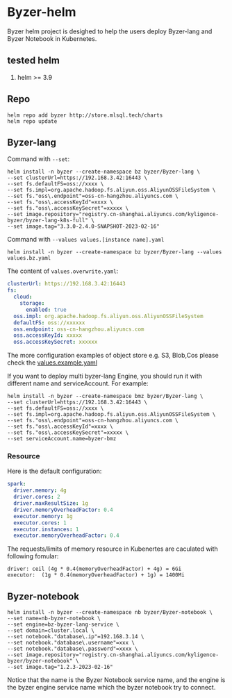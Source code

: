 # Byzer-helm

Byzer helm project is desighed to help the users deploy Byzer-lang  and Byzer Notebook in Kubernetes.

## tested helm

1. helm >= 3.9 

## Repo

```
helm repo add byzer http://store.mlsql.tech/charts
helm repo update
```

## Byzer-lang

Command with `--set`:

```shell
helm install -n byzer --create-namespace bz byzer/Byzer-lang \
--set clusterUrl=https://192.168.3.42:16443 \
--set fs.defaultFS=oss://xxxx \
--set fs.impl=org.apache.hadoop.fs.aliyun.oss.AliyunOSSFileSystem \
--set fs."oss\.endpoint"=oss-cn-hangzhou.aliyuncs.com \
--set fs."oss\.accessKeyId"=xxxx \
--set fs."oss\.accessKeySecret"=xxxxx \
--set image.repository="registry.cn-shanghai.aliyuncs.com/kyligence-byzer/byzer-lang-k8s-full" \
--set image.tag="3.3.0-2.4.0-SNAPSHOT-2023-02-16"
```

Command with `--values values.[instance name].yaml`


```shell
helm install -n byzer --create-namespace bz byzer/Byzer-lang --values values.bz.yaml
```

The content of `values.overwrite.yaml`:

```yaml
clusterUrl: https://192.168.3.42:16443
fs:
  cloud:
    storage:
      enabled: true
  oss.impl: org.apache.hadoop.fs.aliyun.oss.AliyunOSSFileSystem
  defaultFS: oss://xxxxxx
  oss.endpoint: oss-cn-hangzhou.aliyuncs.com
  oss.accessKeyId: xxxxx
  oss.accessKeySecret: xxxxxx  
```

The more configuration examples of object store e.g. S3, Blob,Cos please check the [values.example.yaml](https://github.com/byzer-org/byzer-helm/blob/master/byzer-lang/values.example.yaml)

If you want to deploy multi byzer-lang Engine, you should run it with different name and serviceAccount. For example: 


```shell
helm install -n byzer --create-namespace bmz byzer/Byzer-lang \
--set clusterUrl=https://192.168.3.42:16443 \
--set fs.defaultFS=oss://xxxx \
--set fs.impl=org.apache.hadoop.fs.aliyun.oss.AliyunOSSFileSystem \
--set fs."oss\.endpoint"=oss-cn-hangzhou.aliyuncs.com \
--set fs."oss\.accessKeyId"=xxxx \
--set fs."oss\.accessKeySecret"=xxxxx \
--set serviceAccount.name=byzer-bmz
```

### Resource

Here is the default configuration:

```yaml
spark:
  driver.memory: 4g
  driver.cores: 2
  driver.maxResultSize: 1g  
  driver.memoryOverheadFactor: 0.4
  executor.memory: 1g
  executor.cores: 1
  executor.instances: 1   
  executor.memoryOverheadFactor: 0.4
```

The requests/limits of memory resource in Kubenertes are caculated with following fomular:

```
driver: ceil (4g * 0.4(memoryOverheadFactor) + 4g) = 6Gi
executor:  (1g * 0.4(memoryOverheadFactor) + 1g) = 1400Mi
```



## Byzer-notebook

```shell
helm install -n byzer --create-namespace nb byzer/Byzer-notebook \
--set name=nb-byzer-notebook \
--set engine=bz-byzer-lang-service \
--set domain=cluster.local \
--set notebook."database\.ip"=192.168.3.14 \
--set notebook."database\.username"=xxx \
--set notebook."database\.password"=xxxx \
--set image.repository="registry.cn-shanghai.aliyuncs.com/kyligence-byzer/byzer-notebook" \
--set image.tag="1.2.3-2023-02-16"
```

Notice that the name is the Byzer Notebook service name, and the engine is the byzer engine service name which the byzer notebook try to connect.


